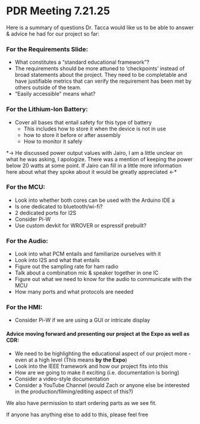# PDR Meeting 7.21.25

Here is a summary of questions Dr. Tacca would like us to be able to answer & advice he had for our project so far:

### For the Requirements Slide: 

- What constitutes a “standard educational framework”?  
- The requirements should be more attuned to ‘checkpoints’ instead of broad statements about the project. They need to be completable and have justifiable metrics that can verify the requirement has been met by others outside of the team.  
- “Easily accessible” means what? 

### For the Lithium-Ion Battery:

- Cover all bases that entail safety for this type of battery   
  - This includes how to store it when the device is not in use   
  - how to store it before or after assembly  
  - How to monitor it safely 

\*→ He discussed power output values with Jairo, I am a little unclear on what he was asking, I apologize. There was a mention of keeping the power below 20 watts at some point. If Jairo can fill in a little more information here about what they spoke about it would be greatly appreciated ←\*

### For the MCU:

- Look into whether both cores can be used with the Arduino IDE a  
- Is one dedicated to bluetooth/wi-fi?  
- 2 dedicated ports for I2S  
- Consider Pi-W  
- Use custom devkit for WROVER or espressif prebuilt?

### For the Audio:

- Look into what PCM entails and familiarize ourselves with it  
- Look into I2S and what that entails  
- Figure out the sampling rate for ham radio  
- Talk about a combination mic & speaker together in one IC   
- Figure out what we need to know for the audio to communicate with the MCU  
- How many ports and what protocols are needed

### For the HMI:

- Consider Pi-W if we are using a GUI or intricate display

#### Advice moving forward and presenting our project at the Expo as well as CDR:

- We need to be highlighting the educational aspect of our project more \- even at a high level (This means **by the Expo**)  
- Look into the IEEE framework and how our project fits into this  
- How are we going to make it exciting (i.e. documentation is boring)  
- Consider a video-style documentation  
- Consider a YouTube Channel (would Zach or anyone else be interested in the production/filming/editing aspect of this?)

We also have permission to start ordering parts as we see fit.

If anyone has anything else to add to this, please feel free
